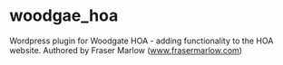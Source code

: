 # woodgae_hoa
Wordpress plugin for Woodgate HOA - adding functionality to the HOA website.
Authored by Fraser Marlow (www.frasermarlow.com) 
